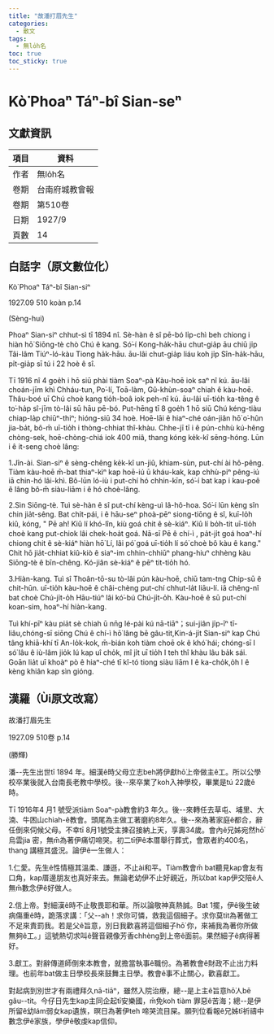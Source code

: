 ```yaml
---
title: "故潘打眉先生"
categories:
  - 散文
tags:
  - 無lo̍h名
toc: true
toc_sticky: true
---
```


# Kò͘ Phoaⁿ Táⁿ-bî Sian-seⁿ

## 文獻資訊

| 項目 | 資料 |
|---|---|
| 作者 | 無lo̍h名 |
| 卷期 | 台南府城教會報 |
| 卷期 | 第510卷 |
| 日期 | 1927/9 |
| 頁數 | 14 |

## 白話字（原文數位化）

Kò͘ Phoaⁿ Táⁿ-bî Sian-siⁿ

1927.09 510 koàn p.14

(Sèng-hui)

Phoaⁿ Sian-siⁿ chhut-sì tī 1894 nî. Sè-hàn ê sî pē-bó li̍p-chì beh chiong i hiàn hō͘ Siōng-tè chò Chú ê kang. Só͘-í Kong-ha̍k-hāu chut-gia̍p āu chiū ji̍p Tâi-lâm Tiúⁿ-ló-kàu Tiong ha̍k-hāu. āu-lâi chut-gia̍p liáu koh ji̍p Sîn-ha̍k-hāu, pi̍t-gia̍p sī tú i 22 hoè ê sî.

Tī 1916 nî 4 goe̍h i hō siū phài tiàm Soaⁿ-pà Kàu-hoē iok saⁿ nî kú. āu-lâi choán-jīm khì Chháu-tun, Po͘-lí, Toā-làm, Gû-khùn-soaⁿ chiah ê kàu-hoē. Thâu-boé uī Chú choè kang tio̍h-boâ iok peh-nî kú. āu-lâi uī-tio̍h ka-têng ê to͘-ha̍p sî-jīm tò-lâi sū hāu pē-bó. Put-hēng tī 8 goe̍h 1 hō siū Chú kéng-tiàu chiap-la̍p chiūⁿ-thiⁿ; hióng-siū 34 hoè. Hoē-lāi ê hiaⁿ-ché oán-jiân hō͘ o͘-hûn jia-ba̍t, bô-m̄ uī-tio̍h i thòng-chhiat thî-khàu. Chhe-jī tī i ê pún-chhù kú-hêng chòng-sek, hoē-chòng-chiá iok 400 miâ, thang kóng ke̍k-kî sēng-hóng. Lūn i ê it-seng choè lâng:

1.Jîn-ài. Sian-siⁿ ê sèng-chêng ke̍k-kî un-jiû, khiam-sùn, put-chí ài hô-pêng. Tiàm kàu-hoē m̄-bat thiaⁿ-kìⁿ kap hoē-iú ū kháu-kak, kap chhù-piⁿ pêng-iú iā chin-hó lâi-khì. Bô-lūn ló-iù i put-chí hó chhin-kīn, só͘-í bat kap i kau-poê ê lâng bô-m̄ siàu-liām i ê hó choè-lâng.

2.Sìn Siōng-tè. Tuì sè-hàn ê sî put-chí kèng-uì Iâ-hô-hoa. Só͘-í lūn kèng sîn chin jia̍t-sêng. Bat chi̍t-pái, i ê hāu-seⁿ phoà-pēⁿ siong-tiōng ê sî, kuī-lo̍h kiû, kóng, " Pē ah! Kiû lí khó-lîn, kiù goá chit ê sè-kiáⁿ. Kiû lí bo̍h-tit uī-tio̍h choè kang put-chiok lâi chek-hoa̍t goá. Nā-sī Pē ê chí-ì , pa̍t-ji̍t goá hoaⁿ-hí chiong chit ê sè-kiáⁿ hiàn hō͘ Lí, lâi pó͘ goá uī-tio̍h lí só͘ choè bô kàu ê kang." Chit hō jia̍t-chhiat kiû-kiò ê siaⁿ-im chhin-chhiūⁿ phang-hiuⁿ chhèng kàu Siōng-tè ê bīn-chêng. Kó-jiân sè-kiáⁿ ê pēⁿ tit-tio̍h hó.

3.Hiàn-kang. Tuì sî Thoân-tō-su tò-lâi pún kàu-hoē, chiū tam-tng Chip-sū ê chit-hūn. uī-tio̍h kàu-hoē ê châi-chèng put-chí chhut-la̍t liāu-lí. iā chêng-nî bat choè Chú-ji̍t-o̍h Hāu-tiúⁿ lâi kó͘-bú Chú-ji̍t-o̍h. Kàu-hoē ê sū put-chí koan-sim, hoaⁿ-hí hiàn-kang.

Tuì khí-pīⁿ kàu pia̍t sè chiah ū nn̄g lé-pài kú nā-tiāⁿ；sui-jiân ji̍p-īⁿ tī-liâu,chóng-sī siōng Chú ê chí-ì hō͘ lâng bē gâu-tit,Kin-á-ji̍t Sian-siⁿ kap Chú tâng khiā-khí tī An-lo̍k-kok, m̄-bián koh tiàm choē ok ê khó͘ hái; chóng-sī I só͘ lâu ê iù-lâm jio̍k lú kap uî cho̍k, mî ji̍t uī tio̍h I teh thî khàu lâu ba̍k sái. Goān lia̍t uī khoàⁿ pò ê hiaⁿ-ché tī kî-tó tiong siàu liām I ê ka-cho̍k,o̍h I ê kèng khiân kap sìn gióng.

## 漢羅（Ùi原文改寫）

故潘打眉先生

1927.09 510卷 p.14

(勝輝)

潘--先生出世tī 1894 年。細漢ê時父母立志beh將伊獻hō͘上帝做主ê工。所以公學校卒業後就入台南長老教中學校。後--來卒業了koh入神學校，畢業是tú 22歲ê時。

Tī 1916年4 月1 號受派tiàm Soaⁿ-pà教會約3 年久。後--來轉任去草屯、埔里、大湳、牛困山chiah-ê教會。頭尾為主做工著磨約8年久。後--來為著家庭ê都合，辭任倒來伺候父母。不幸tī 8月1號受主揀召接納上天，享壽34歲。會內ê兄姊宛然hō͘ 烏雲jia 密，無m̄為著伊痛切啼哭。初二tī伊ê本厝舉行葬式，會眾者約400名，thang 講極其盛況。論伊ê一生做人：

1.仁愛。先生ê性情極其溫柔、謙遜，不止ài和平。Tiàm教會m̄ bat聽見kap會友有口角，kap厝邊朋友也真好來去。無論老幼伊不止好親近，所以bat kap伊交陪ê人無m̄數念伊ê好做人。

2.信上帝。對細漢ê時不止敬畏耶和華。所以論敬神真熱誠。Bat 1擺，伊ê後生破病傷重ê時，跪落求講：「父--ah！求你可憐，救我這個細子。求你莫tit為著做工不足來責罰我。若是父ê旨意，別日我歡喜將這個細子hō͘ 你，來補我為著你所做無夠ê工。」這號熱切求叫ê聲音親像芳香chhèng到上帝ê面前。果然細子ê病得著好。

3.獻工。對辭傳道師倒來本教會，就擔當執事ê職份。為著教會ê財政不止出力料理。也前年bat做主日學校長來鼓舞主日學。教會ê事不止關心，歡喜獻工。

對起病到別世才有兩禮拜久nā-tiāⁿ，雖然入院治療，總--是上主ê旨意hō͘人bē gâu--tit。今仔日先生kap主同企起tī安樂國，m̄免koh tiàm 罪惡ê苦海；總--是伊所留ê幼lám弱女kap遺族，暝日為著伊teh 啼哭流目屎。願列位看報ê兄姊tī祈禱中數念伊ê家族，學伊ê敬虔kap信仰。
